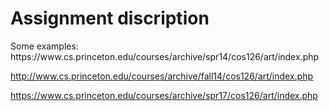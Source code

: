 # Assignment discription
  
  </alt>
  Some examples:
https://www.cs.princeton.edu/courses/archive/spr14/cos126/art/index.php

http://www.cs.princeton.edu/courses/archive/fall14/cos126/art/index.php

https://www.cs.princeton.edu/courses/archive/spr17/cos126/art/index.php
</ul>

